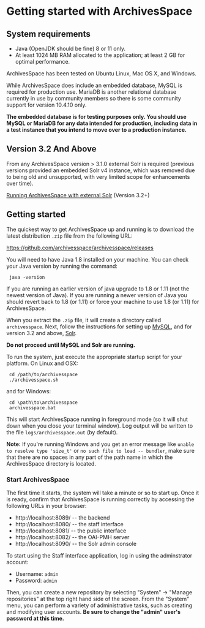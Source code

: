 # Getting started with ArchivesSpace

## System requirements

* Java (OpenJDK should be fine) 8 or 11 only.
* At least 1024 MB RAM allocated to the application; at least 2 GB for optimal performance.

ArchivesSpace has been tested on Ubuntu Linux, Mac OS X, and Windows.

While ArchivesSpace does include an embedded database, MySQL is required for production use. 
MariaDB is another relational database currently in use by community members so there is some community support for version 10.4.10 only.

**The embedded database is for testing purposes only. You should use MySQL or MariaDB for any data intended for production, including data in a test instance that you intend to move over to a production instance.**

## Version 3.2 And Above

From any ArchivesSpace version > 3.1.0 external Solr is required (previous
versions provided an embedded Solr v4 instance, which was removed due to
being old and unsupported, with very limited scope for enhancements over
time).

[Running ArchivesSpace with external Solr](../provisioning/solr.html) (Version 3.2+)

## Getting started

The quickest way to get ArchivesSpace up and running is to download
the latest distribution `.zip` file from the following URL:

  https://github.com/archivesspace/archivesspace/releases

You will need to have Java 1.8 installed on your machine.
You can check your Java version by running the command:

     java -version

If you are running an earlier version of java upgrade to 1.8 or 1.11 (not the newest version of Java). If you are running a newer version of Java you should revert back to 1.8 (or 1.11) or force your machine to use 1.8 (or 1.11) for ArchivesSpace.

When you extract the `.zip` file, it will create a directory called
`archivesspace`. Next, follow the instructions for setting up
[MySQL](../provisioning/mysql.html), and for version 3.2 and above, [Solr](../provisioning/solr.html).

**Do not proceed until MySQL and Solr are running.**

To run the system, just execute the appropriate
startup script for your platform.  On Linux and OSX:

     cd /path/to/archivesspace
     ./archivesspace.sh

and for Windows:

     cd \path\to\archivesspace
     archivesspace.bat

This will start ArchivesSpace running in foreground mode (so it will
shut down when you close your terminal window).  Log output will be
written to the file `logs/archivesspace.out` (by default).

**Note:** If you're running Windows and you get an error message like
`unable to resolve type 'size_t'` or `no such file to load -- bundler`,
make sure that there are no spaces in any part of the path name in which the
ArchivesSpace directory is located.

### Start ArchivesSpace

The first time it starts, the system will take a minute or so to start
up.  Once it is ready, confirm that ArchivesSpace is running correctly by
accessing the following URLs in your browser:

  - http://localhost:8089/ -- the backend
  - http://localhost:8080/ -- the staff interface
  - http://localhost:8081/ -- the public interface
  - http://localhost:8082/ -- the OAI-PMH server
  - http://localhost:8090/ -- the Solr admin console


To start using the Staff interface application, log in using the adminstrator
account:

* Username: `admin`
* Password: `admin`

Then, you can create a new repository by selecting "System" -> "Manage
repositories" at the top right hand side of the screen.  From the
"System" menu, you can perform a variety of administrative tasks, such
as creating and modifying user accounts.  **Be sure to change the
"admin" user's password at this time.**
